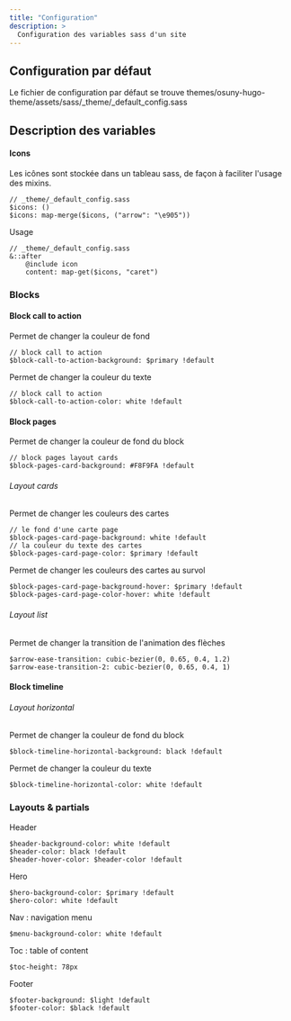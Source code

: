 ```yaml
---
title: "Configuration"
description: >
  Configuration des variables sass d'un site
---
```


## Configuration par défaut

Le fichier de configuration par défaut se trouve themes/osuny-hugo-theme/assets/sass/_theme/_default_config.sass

## Description des variables


#### Icons

Les icônes sont stockée dans un tableau sass, de façon à faciliter l'usage des mixins.


```(sass)
// _theme/_default_config.sass
$icons: ()
$icons: map-merge($icons, ("arrow": "\e905"))
```

Usage 

```(sass)
// _theme/_default_config.sass
&::after
    @include icon
    content: map-get($icons, "caret")
```

### Blocks

#### Block call to action

Permet de changer la couleur de fond

```(sass)
// block call to action
$block-call-to-action-background: $primary !default
```

Permet de changer la couleur du texte

```(sass)
// block call to action
$block-call-to-action-color: white !default
```

#### Block pages

Permet de changer la couleur de fond du block

```(sass)
// block pages layout cards
$block-pages-card-background: #F8F9FA !default
````

###### Layout cards

Permet de changer les couleurs des cartes

```(sass)
// le fond d'une carte page
$block-pages-card-page-background: white !default
// la couleur du texte des cartes
$block-pages-card-page-color: $primary !default
````

Permet de changer les couleurs des cartes au survol

```(sass)
$block-pages-card-page-background-hover: $primary !default
$block-pages-card-page-color-hover: white !default
```

###### Layout list

Permet de changer la transition de l'animation des flèches

```(sass)
$arrow-ease-transition: cubic-bezier(0, 0.65, 0.4, 1.2)
$arrow-ease-transition-2: cubic-bezier(0, 0.65, 0.4, 1)
```

#### Block timeline

###### Layout horizontal

Permet de changer la couleur de fond du block

```(sass)
$block-timeline-horizontal-background: black !default
```

Permet de changer la couleur du texte

```(sass)
$block-timeline-horizontal-color: white !default
```

### Layouts & partials

Header
```(sass)
$header-background-color: white !default
$header-color: black !default
$header-hover-color: $header-color !default
```

Hero
```
$hero-background-color: $primary !default
$hero-color: white !default
```

Nav : navigation menu
```(sass)
$menu-background-color: white !default
```

Toc : table of content 
```(sass)
$toc-height: 78px
```

Footer 
```
$footer-background: $light !default
$footer-color: $black !default
```
